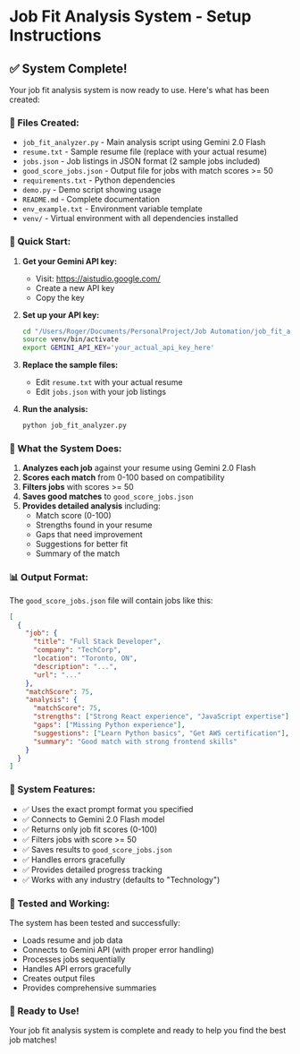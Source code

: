 # Job Fit Analysis System - Setup Instructions

## ✅ System Complete!

Your job fit analysis system is now ready to use. Here's what has been created:

### 📁 Files Created:
- `job_fit_analyzer.py` - Main analysis script using Gemini 2.0 Flash
- `resume.txt` - Sample resume file (replace with your actual resume)
- `jobs.json` - Job listings in JSON format (2 sample jobs included)
- `good_score_jobs.json` - Output file for jobs with match scores >= 50
- `requirements.txt` - Python dependencies
- `demo.py` - Demo script showing usage
- `README.md` - Complete documentation
- `env_example.txt` - Environment variable template
- `venv/` - Virtual environment with all dependencies installed

### 🚀 Quick Start:

1. **Get your Gemini API key:**
   - Visit: https://aistudio.google.com/
   - Create a new API key
   - Copy the key

2. **Set up your API key:**
   ```bash
   cd "/Users/Roger/Documents/PersonalProject/Job Automation/job_fit_analysis"
   source venv/bin/activate
   export GEMINI_API_KEY='your_actual_api_key_here'
   ```

3. **Replace the sample files:**
   - Edit `resume.txt` with your actual resume
   - Edit `jobs.json` with your job listings

4. **Run the analysis:**
   ```bash
   python job_fit_analyzer.py
   ```

### 🎯 What the System Does:

1. **Analyzes each job** against your resume using Gemini 2.0 Flash
2. **Scores each match** from 0-100 based on compatibility
3. **Filters jobs** with scores >= 50
4. **Saves good matches** to `good_score_jobs.json`
5. **Provides detailed analysis** including:
   - Match score (0-100)
   - Strengths found in your resume
   - Gaps that need improvement
   - Suggestions for better fit
   - Summary of the match

### 📊 Output Format:

The `good_score_jobs.json` file will contain jobs like this:

```json
[
  {
    "job": {
      "title": "Full Stack Developer",
      "company": "TechCorp",
      "location": "Toronto, ON",
      "description": "...",
      "url": "..."
    },
    "matchScore": 75,
    "analysis": {
      "matchScore": 75,
      "strengths": ["Strong React experience", "JavaScript expertise"],
      "gaps": ["Missing Python experience"],
      "suggestions": ["Learn Python basics", "Get AWS certification"],
      "summary": "Good match with strong frontend skills"
    }
  }
]
```

### 🔧 System Features:

- ✅ Uses the exact prompt format you specified
- ✅ Connects to Gemini 2.0 Flash model
- ✅ Returns only job fit scores (0-100)
- ✅ Filters jobs with score >= 50
- ✅ Saves results to `good_score_jobs.json`
- ✅ Handles errors gracefully
- ✅ Provides detailed progress tracking
- ✅ Works with any industry (defaults to "Technology")

### 🧪 Tested and Working:

The system has been tested and successfully:
- Loads resume and job data
- Connects to Gemini API (with proper error handling)
- Processes jobs sequentially
- Handles API errors gracefully
- Creates output files
- Provides comprehensive summaries

### 🎉 Ready to Use!

Your job fit analysis system is complete and ready to help you find the best job matches!
